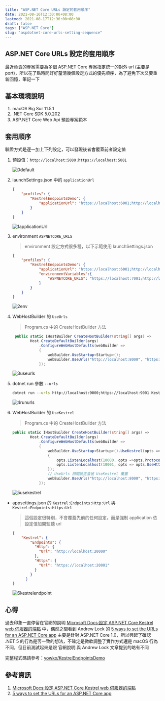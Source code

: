 ```yaml
---
title: "ASP.NET Core URLs 設定的套用順序"
date: 2021-08-16T12:30:00+08:00
lastmod: 2021-08-17T12:30:00+08:00
draft: false
tags: ["ASP.NET Core"]
slug: "aspdotnet-core-urls-setting-sequence"
---
```


## ASP.NET Core URLs 設定的套用順序

最近負責的專案需要為多個 ASP.NET Core 專案指定統一的對外 url (主要是 port)，所以花了點時間好好釐清幾個設定方式的優先順序，為了避免下次又要重新回憶，筆記一下

## 基本環境說明

1. macOS Big Sur 11.5.1
2. .NET Core SDK 5.0.202
3. ASP.NET Core Web Api 預設專案範本

## 套用順序

驗證方式是逐一加上下列設定，可以發現後者會覆蓋前者設定值

1. 預設值：`http://localhost:5000;https://localhost:5001`

    ![0default](https://user-images.githubusercontent.com/3851540/129527030-42a97294-efc4-48d6-b835-a6a8e3a2fcc1.png)

2. launchSettings.json 中的 `applicationUrl`

    ```json
    {
        "profiles": {
            "KestrelEndpointsDemo": {
                "applicationUrl": "https://localhost:6001;http://localhost:6000"
            }
        }
    }
    ```

    ![1applicationUrl](https://user-images.githubusercontent.com/3851540/129527038-5c93838f-6bde-4f8c-8996-e717a2b8cbf7.png)

3. environment `ASPNETCORE_URLS`

    > environment 設定方式很多種，以下示範使用 launchSettings.json

    ```json
    {
        "profiles": {
            "KestrelEndpointsDemo": {
                "applicationUrl": "https://localhost:6001;http://localhost:6000",
                "environmentVariables":{
                    "ASPNETCORE_URLS": "https://localhost:7001;http://localhost:7000"
                }
            }
        }
    }
    ```

    ![2env](https://user-images.githubusercontent.com/3851540/129527041-a8d30ee1-0ce6-4186-ad01-860d994a95a5.png)

4. WebHostBuilder 的 `UseUrls`

    > Program.cs 中的 CreateHostBuilder 方法

    ```cs
     public static IHostBuilder CreateHostBuilder(string[] args) =>
            Host.CreateDefaultBuilder(args)
                .ConfigureWebHostDefaults(webBuilder =>
                {
                    webBuilder.UseStartup<Startup>();
                    webBuilder.UseUrls("http://localhost:8000", "https://localhost:8001");
                });
    ```

    ![3useurls](https://user-images.githubusercontent.com/3851540/129527042-5733fff7-fe19-4417-9edf-d11afe5e1b05.png)

5. dotnet run 參數 `--urls`

    ```bash
    dotnet run --urls http://localhost:9000;https://localhost:9001 KestrelEndpointsDemo.dll
    ```

    ![4runurls](https://user-images.githubusercontent.com/3851540/129527044-d0bde957-98fc-4c7c-b5c6-63645f3461df.png)

6. WebHostBuilder 的 `UseKestrel`

    > Program.cs 中的 CreateHostBuilder 方法

    ```cs
    public static IHostBuilder CreateHostBuilder(string[] args) =>
            Host.CreateDefaultBuilder(args)
                .ConfigureWebHostDefaults(webBuilder =>
                {
                    webBuilder.UseStartup<Startup>().UseKestrel(opts =>
                    {
                        opts.ListenLocalhost(10000, opts =>opts.Protocols= HttpProtocols.Http1);
                        opts.ListenLocalhost(10001, opts => opts.UseHttps());
                    });
                    // UseUrls 相關設定會被 UseKestrel 覆蓋
                    webBuilder.UseUrls("http://localhost:8000", "https://localhost:8001");
                });
    ```

    ![5usekestrel](https://user-images.githubusercontent.com/3851540/129527045-c336a638-3ab6-4ea5-967d-5b38c68dad34.png)

- appsettings.json 的 `Kestrel:Endpoints:Http:Url` 與 `Kestrel:Endpoints:Https:Url`

    > 這個設定很特別，不會覆蓋先前的任何設定，而是強制 application 依設定值加開監聽 url

    ```json
    {
        "Kestrel": {
            "Endpoints": {
              "Http": {
                "Url": "http://localhost:20000"
              },
              "Https": {
                "Url": "https://localhost:20001"
              }
            }
          }
    }
    ```

    ![6kestrelendpoint](https://user-images.githubusercontent.com/3851540/129527048-c185d9ef-f835-43d7-8444-fba73c6ebb6f.png)

## 心得

過去印象一直停留在官網的說明 [Microsoft Docs:設定 ASP.NET Core Kestrel web 伺服器的端點](https://docs.microsoft.com/zh-tw/aspnet/core/fundamentals/servers/kestrel/endpoints?view=aspnetcore-5.0&WT.mc_id=DOP-MVP-5002594) 中，偶然之間看到 Andrew Lock 的 [5 ways to set the URLs for an ASP.NET Core app](https://andrewlock.net/5-ways-to-set-the-urls-for-an-aspnetcore-app/) 主要是針對 ASP.NET Core 1.0，所以興起了確認 .NET 5 的行為是否一致的想法，不確定是微軟調整了實作方式還是 macOS 行為不同，但目前測試起來是跟 官網說明 與 Andrew Lock 文章提到的略有不同

完整程式碼請參考：[yowko/KestrelEndpointsDemo](https://github.com/yowko/KestrelEndpointsDemo)

## 參考資訊

1. [Microsoft Docs:設定 ASP.NET Core Kestrel web 伺服器的端點](https://docs.microsoft.com/zh-tw/aspnet/core/fundamentals/servers/kestrel/endpoints?view=aspnetcore-5.0&WT.mc_id=DOP-MVP-5002594)
2. [5 ways to set the URLs for an ASP.NET Core app](https://andrewlock.net/5-ways-to-set-the-urls-for-an-aspnetcore-app/)
